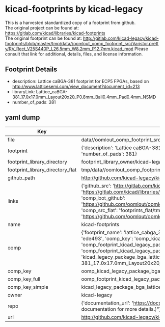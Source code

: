 # kicad-footprints by kicad-legacy  
This is a harvested standardized copy of a footprint from github.  
The original project can be found at:  
https://gitlab.com/kicad/libraries/kicad-footprints  
The original footprint can be found at:
http://gitlab.com/kicad-legacy/kicad-footprints/blob/master/tmp/data//oomlout_oomp_footprint_src/Varistor.pretty/RV_Rect_V25S440P_L26.5mm_W8.2mm_P12.7mm.kicad_mod
Please consult that link for additional, details, files, and license information.  
## Footprint Details
* description: Lattice caBGA-381 footprint for ECP5 FPGAs, based on http://www.latticesemi.com/view_document?document_id=213  
* libraryLink: Lattice_caBGA-381_17.0x17.0mm_Layout20x20_P0.8mm_Ball0.4mm_Pad0.4mm_NSMD  
* number_of_pads: 381  
## yaml dump  
| Key | Value |  
| --- | --- |  
| file | data//oomlout_oomp_footprint_src/kicad-footprints/Package_BGA.pretty/Lattice_caBGA-381_17.0x17.0mm_Layout20x20_P0.8mm_Ball0.4mm_Pad0.4mm_NSMD.kicad_mod |  
| footprint | {'description': 'Lattice caBGA-381 footprint for ECP5 FPGAs, based on http://www.latticesemi.com/view_document?document_id=213', 'libraryLink': 'Lattice_caBGA-381_17.0x17.0mm_Layout20x20_P0.8mm_Ball0.4mm_Pad0.4mm_NSMD', 'number_of_pads': 381} |  
| footprint_library_directory | footprint_library_owner/kicad-legacy_kicad-footprints |  
| footprint_library_directory_flat | tmp/data//oomlout_oomp_footprint_src/footprints_flat/kicad_legacy_package_bga_lattice_cabga_381_17_0x17_0mm_layout20x20_p0_8mm_ball0_4mm_pad0_4mm_nsmd/working |  
| github_path | http://github.com/kicad-legacy/kicad-footprints/blob/master/tmp/data//oomlout_oomp_footprint_src/Package_BGA.pretty/Lattice_caBGA-381_17.0x17.0mm_Layout20x20_P0.8mm_Ball0.4mm_Pad0.4mm_NSMD.kicad_mod |  
| links | {'github_src': 'http://gitlab.com/kicad-legacy/kicad-footprints/blob/master/tmp/data//oomlout_oomp_footprint_src/Varistor.pretty/RV_Rect_V25S440P_L26.5mm_W8.2mm_P12.7mm.kicad_mod', 'github_src_repo': 'https://gitlab.com/kicad/libraries/kicad-footprints', 'oomp_bot': 'tmp/data//oomlout_oomp_footprint_src/footprints/kicad_legacy_package_bga_lattice_cabga_381_17_0x17_0mm_layout20x20_p0_8mm_ball0_4mm_pad0_4mm_nsmd/working', 'oomp_bot_github': 'https://github.com/oomlout/oomlout_oomp_footprint_bot/tree/main/tmp/data//oomlout_oomp_footprint_src/footprints/kicad_legacy_package_bga_lattice_cabga_381_17_0x17_0mm_layout20x20_p0_8mm_ball0_4mm_pad0_4mm_nsmd/working', 'oomp_src_flat': 'footprints_flat/tmp/data//oomlout_oomp_footprint_src/footprints_flat/kicad_legacy_package_bga_lattice_cabga_381_17_0x17_0mm_layout20x20_p0_8mm_ball0_4mm_pad0_4mm_nsmd/working', 'oomp_src_flat_github': 'https://github.com/oomlout/oomlout_oomp_footprint_src/tree/main/tmp/data//oomlout_oomp_footprint_src/footprints_flat/kicad_legacy_package_bga_lattice_cabga_381_17_0x17_0mm_layout20x20_p0_8mm_ball0_4mm_pad0_4mm_nsmd/working'} |  
| name | kicad-footprints |  
| oomp | {'footprint_name': 'lattice_cabga_381_17_0x17_0mm_layout20x20_p0_8mm_ball0_4mm_pad0_4mm_nsmd', 'library_name': 'package_bga', 'md5': 'ede49368f0210a847478afdf9eb47c5c', 'md5_10': 'ede49368f0', 'md5_5': 'ede49', 'md5_6': 'ede493', 'oomp_key': 'oomp_kicad_legacy_package_bga_lattice_cabga_381_17_0x17_0mm_layout20x20_p0_8mm_ball0_4mm_pad0_4mm_nsmd', 'oomp_key_extra': 'oomp_footprint_kicad_legacy_package_bga_lattice_cabga_381_17_0x17_0mm_layout20x20_p0_8mm_ball0_4mm_pad0_4mm_nsmd', 'oomp_key_full': 'oomp_footprint_kicad_legacy_package_bga_lattice_cabga_381_17_0x17_0mm_layout20x20_p0_8mm_ball0_4mm_pad0_4mm_nsmd_ede493', 'oomp_key_simple': 'kicad_legacy_package_bga_lattice_cabga_381_17_0x17_0mm_layout20x20_p0_8mm_ball0_4mm_pad0_4mm_nsmd', 'original_filename': 'data//oomlout_oomp_footprint_src/kicad-footprints/Package_BGA.pretty/Lattice_caBGA-381_17.0x17.0mm_Layout20x20_P0.8mm_Ball0.4mm_Pad0.4mm_NSMD.kicad_mod', 'owner_name': 'kicad_legacy'} |  
| oomp_key | oomp_kicad_legacy_package_bga_lattice_cabga_381_17_0x17_0mm_layout20x20_p0_8mm_ball0_4mm_pad0_4mm_nsmd |  
| oomp_key_full | oomp_footprint_kicad_legacy_package_bga_lattice_cabga_381_17_0x17_0mm_layout20x20_p0_8mm_ball0_4mm_pad0_4mm_nsmd |  
| oomp_key_simple | kicad_legacy_package_bga_lattice_cabga_381_17_0x17_0mm_layout20x20_p0_8mm_ball0_4mm_pad0_4mm_nsmd |  
| owner | kicad-legacy |  
| repo | {'documentation_url': 'https://docs.github.com/rest/overview/resources-in-the-rest-api#rate-limiting', 'message': "API rate limit exceeded for 84.66.142.224. (But here's the good news: Authenticated requests get a higher rate limit. Check out the documentation for more details.)"} |  
| url | http://github.com/kicad-legacy/kicad-footprints |  

